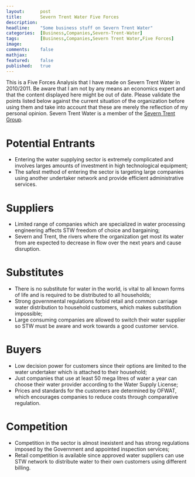 ```yaml
---
layout:      post
title:       Severn Trent Water Five Forces
description: 
headline:    "Some business stuff on Severn Trent Water"
categories:  [Business,Companies,Severn-Trent-Water]
tags:        [Business,Companies,Severn Trent Water,Five Forces]
image:       
comments:    false
mathjax:     
featured:    false
published:   true
---
```


This is a Five Forces Analysis that I have made on Severn Trent Water in 2010/2011. Be aware that I am not by any means an economics expert and that the content displayed here might be out of date. Please validate the points listed below against the current situation of the organization before using them and take into account that these are merely the reflection of my personal opinion. Severn Trent Water is a member of the [Severn Trent Group](http://www.severntrent.co.uk/).

# Potential Entrants
* Entering the water supplying sector is extremely complicated and involves larges amounts of investment in high technological equipment;
* The safest method of entering the sector is targeting large companies using another undertaker network and provide efficient administrative services.

# Suppliers
* Limited range of companies which are specialized in water processing engineering affects STW freedom of choice and bargaining;
* Severn and Trent, the rivers where the organization get most its water from are expected to decrease in flow over the next years and cause disruption.

# Substitutes
* There is no substitute for water in the world, is vital to all known forms of life and is required to be distributed to all households;
* Strong governmental regulations forbid retail and common carriage water distribution to household customers, which makes substitution impossible;
* Large consuming companies are allowed to switch their water supplier so STW must be aware and work towards a good customer service.

# Buyers
* Low decision power for customers since their options are limited to the water undertaker which is attached to their household;
* Just companies that use at least 50 mega litres of water a year can choose their water provider according to the Water Supply License;
* Prices and standards for the customers are determined by OFWAT, which encourages companies to reduce costs through comparative regulation.

# Competition
* Competition in the sector is almost inexistent and has strong regulations imposed by the Government and appointed inspection services;
* Retail competition is available since approved water suppliers can use STW network to distribute water to their own customers using different billing.
